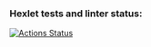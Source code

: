 ### Hexlet tests and linter status:
[![Actions Status](https://github.com/maxnope/python-project-49/workflows/hexlet-check/badge.svg)](https://github.com/maxnope/python-project-49/actions)